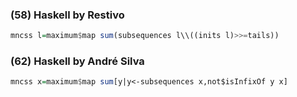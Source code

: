 ### (58) Haskell by Restivo
```haskell
mncss l=maximum$map sum(subsequences l\\((inits l)>>=tails))
```

### (62) Haskell by André Silva
```haskell
mncss x=maximum$map sum[y|y<-subsequences x,not$isInfixOf y x]
```
